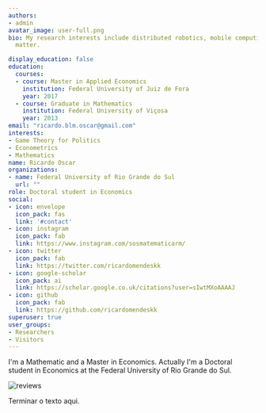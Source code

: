 ```yaml
---
authors:
- admin
avatar_image: user-full.png
bio: My research interests include distributed robotics, mobile computing and programmable
  matter.

display_education: false
education:
  courses:
  - course: Master in Applied Economics
    institution: Federal University of Juiz de Fora
    year: 2017
  - course: Graduate in Mathematics
    institution: Federal University of Viçosa
    year: 2013
email: "ricardo.blm.oscar@gmail.com"
interests:
- Game Theory for Politics
- Econometrics
- Mathematics
name: Ricardo Oscar
organizations:
- name: Federal University of Rio Grande do Sul
  url: ""
role: Doctoral student in Economics
social:
- icon: envelope
  icon_pack: fas
  link: '#contact'
- icon: instagram
  icon_pack: fab
  link: https://www.instagram.com/sosmatematicarm/
- icon: twitter
  icon_pack: fab
  link: https://twitter.com/ricardomendeskk
- icon: google-scholar
  icon_pack: ai
  link: https://scholar.google.co.uk/citations?user=sIwtMXoAAAAJ
- icon: github
  icon_pack: fab
  link: https://github.com/ricardomendeskk
superuser: true
user_groups:
- Researchers
- Visitors
---
```


I'm a Mathematic and a Master in Economics. Actually I'm a Doctoral student in Economics at the Federal University of Rio Grande do Sul.

![reviews](../../img/certifacates.jpg)

Terminar o texto aqui.
